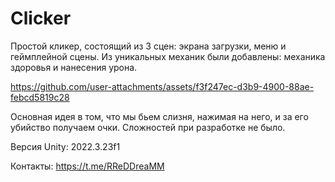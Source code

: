 # Clicker
 
Простой кликер, состоящий из 3 сцен: экрана загрузки, меню и геймплейной сцены.
Из уникальных механик были добавлены: механика здоровья и нанесения урона.

https://github.com/user-attachments/assets/f3f247ec-d3b9-4900-88ae-febcd5819c28

Основная идея в том, что мы бьем слизня, нажимая на него, и за его убийство получаем очки.
Сложностей при разработке не было.

Версия Unity: 2022.3.23f1

Контакты: https://t.me/RReDDreaMM
